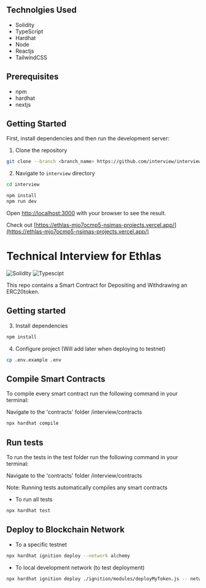 ## Technolgies Used
-   Solidity
-   TypeScript
-   Hardhat
-   Node
-   Reactjs
-   TailwindCSS

## **Prerequisites**
-   npm
-   hardhat
-   nextjs

## Getting Started

First, install dependencies and then run the development server:
1.  Clone the repository

```sh
git clone --branch <branch_name> https://github.com/interview/interview.git
```

2.  Navigate to `interview` directory

```sh
cd interview
```

```bash
npm install
npm run dev

```
Open [http://localhost:3000](http://localhost:3000) with your browser to see the result.

Check out [https://ethlas-mjo7ocmp5-nsimas-projects.vercel.app/](https://ethlas-mjo7ocmp5-nsimas-projects.vercel.app/)


# **Technical Interview  for Ethlas**

<img alt="Solidity" src="https://img.shields.io/badge/Solidity-e6e6e6?style=for-the-badge&logo=solidity&logoColor=black"> <img alt="Typescipt" src="https://img.shields.io/badge/typescript-%23007ACC.svg?style=for-the-badge&logo=typescript&logoColor=white">

This repo contains a Smart Contract for Depositing and Withdrawing an ERC20token.


## **Getting started**



3.  Install dependencies

```sh
npm install
```

4.  Configure project (Will add later when deploying to testnet)

```sh
cp .env.example .env
```

## **Compile Smart Contracts**


To compile every smart contract run the following command in your terminal:

Navigate to the 'contracts' folder /interview/contracts

```sh
npx hardhat compile
```



## **Run tests**

To run the tests in the test folder run the following command in your terminal:

Navigate to the 'contracts' folder /interview/contracts

Note: Running tests automatically compiles any smart contracts

-   To run all tests
```sh
npx hardhat test
```

## **Deploy to Blockchain Network**

-   To a specific testnet

```sh
npx hardhat ignition deploy --network alchemy 
```

-   To local development network (to test deployment)

```sh
npx hardhat ignition deploy ./ignition/modules/deployMyToken.js -- network localhost
```